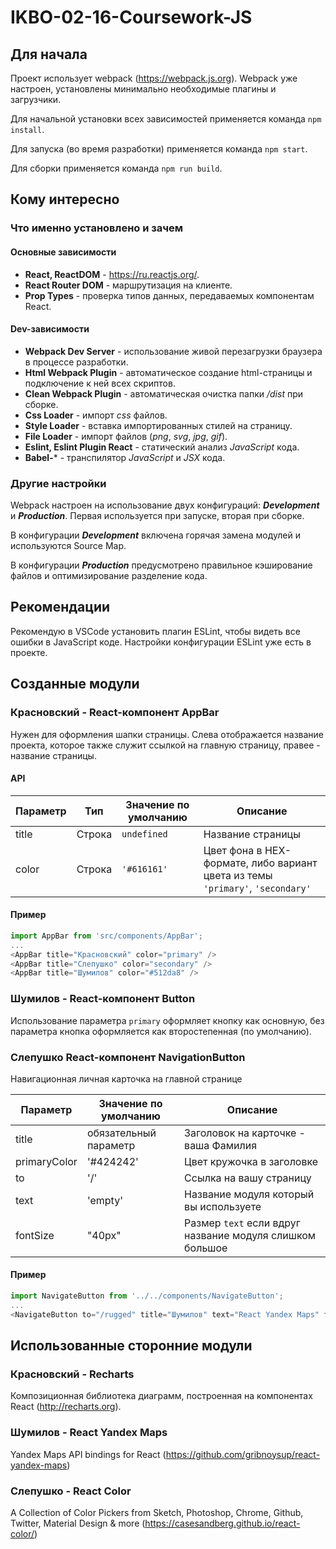 # IKBO-02-16-Coursework-JS

## Для начала

Проект использует webpack (https://webpack.js.org). Webpack уже настроен, установлены минимально необходимые плагины и загрузчики.

Для начальной установки всех зависимостей применяется команда `npm install`.

Для запуска (во время разработки) применяется команда `npm start`.

Для сборки применяется команда `npm run build`.

## Кому интересно

### Что именно установлено и зачем

#### Основные зависимости

- **React, ReactDOM** - https://ru.reactjs.org/.
- **React Router DOM** - маршрутизация на клиенте.
- **Prop Types** - проверка типов данных, передаваемых компонентам React.

#### Dev-зависимости

- **Webpack Dev Server** - использование живой перезагрузки браузера в процессе разработки.
- **Html Webpack Plugin** - автоматическое создание html-страницы и подключение к ней всех скриптов.
- **Сlean Webpack Plugin** - автоматическая очистка папки */dist* при сборке.
- **Css Loader** - импорт *css* файлов.
- **Style Loader** - вставка импортированных стилей на страницу.
- **File Loader** - импорт файлов (*png*, *svg*, *jpg*, *gif*).
- **Eslint, Eslint Plugin React** - статический анализ *JavaScript* кода.
- **Babel-*** - транспилятор *JavaScript* и *JSX* кода.

### Другие настройки

Webpack настроен на использование двух конфигураций: ***Development*** и ***Production***. Первая используется при запуске, вторая при сборке.

В конфигурации ***Development*** включена горячая замена модулей и используются Source Map.

В конфигурации ***Production*** предусмотрено правильное кэширование файлов и оптимизирование разделение кода.

## Рекомендации

Рекомендую в VSCode установить плагин ESLint, чтобы видеть все ошибки в JavaScript коде. Настройки конфигурации ESLint уже есть в проекте.

## Созданные модули

### Красновский - React-компонент AppBar
 Нужен для оформления шапки страницы. Слева отображается название проекта, которое также служит ссылкой на главную страницу, правее - название страницы.
 
 #### API
 
 Параметр | Тип | Значение по умолчанию  | Описание
------------ | ------------- | ------------- | -------------
title | Строка | `undefined` | Название страницы
color | Строка | `'#616161'`  | Цвет фона в HEX-формате, либо вариант цвета из темы `'primary'`, `'secondary'`

#### Пример
```javascript
import AppBar from 'src/components/AppBar';
...
<AppBar title="Красновский" color="primary" />
<AppBar title="Слепушко" color="secondary" />
<AppBar title="Шумилов" color="#512da8" />
```
 
### Шумилов - React-компонент Button
 Использование параметра `primary` оформляет кнопку как основную, без параметра кнопка оформляется как второстепенная (по умолчанию).

### Слепушко React-компонент NavigationButton
 Навигационная личная карточка на главной странице
 
Параметр | Значение по умолчанию | Описание
------------ | ------------- | -------------
title | обязательный параметр | Заголовок на карточке - ваша Фамилия
primaryColor | '#424242'| Цвет кружочка в заголовке
to | '/' | Ссылка на вашу страницу
text | 'empty' | Название модуля который вы используете
fontSize | "40px" | Размер `text` если вдруг название модуля слишком большое

#### Пример
```javascript
import NavigateButton from '../../components/NavigateButton';
...
<NavigateButton to="/rugged" title="Шумилов" text="React Yandex Maps" fontSize="30px" primaryColor="#1976D2" />
```

## Использованные сторонние модули

### Красновский - Recharts
Композиционная библиотека диаграмм, построенная на компонентах React (http://recharts.org).

### Шумилов - React Yandex Maps
Yandex Maps API bindings for React (https://github.com/gribnoysup/react-yandex-maps)

### Слепушко - React Color
A Collection of Color Pickers from Sketch, Photoshop, Chrome, Github, Twitter, Material Design & more
(https://casesandberg.github.io/react-color/)
